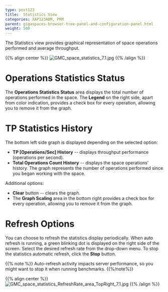 ```yaml
---
type: post123
title:  Statistics View
categories: XAP123ADM, PRM
parent: gigaspaces-browser-tree-panel-and-configuration-panel.html
weight: 500
---
```



The Statistics view provides graphical representation of space operations performed and average throughput.

{{% align center %}}
![GMC_space_statistics_7.1.jpg](/attachment_files/GMC_space_statistics_7.1.jpg)
{{% /align %}}

# Operations Statistics Status

The **Operations Statistics Status** area displays the total number of operations performed in the space. The **Legend** on the right side, apart from color indication, provides a check box for every operation, allowing you to remove it from the graph.

# TP Statistics History

The bottom left side graph is displayed depending on the selected option:

- **TP \[Operations/Sec\] History** -- displays throughput performance (operations per second).
- **Total Operations Count History** -- displays the space operations' history. The graph represents the number of operations performed since you began working with the space.

Additional options:

- **Clear** button -- clears the graph.
- The **Graph Scaling** area in the bottom right provides a check box for every operation, allowing you to remove it from the graph.

# Refresh Options

You can choose to refresh the statistics display periodically. When auto refresh is running, a green blinking dot is displayed on the right side of the screen. Select the desired refresh rate from the drop-down menu. To stop the statistics automatic refresh, click the **Stop** button.

{{% note %}}
Auto-refresh activity impacts server performance, so you might want to stop it when running benchmarks.
{{%/note%}}

{{% align center %}}
![GMC_space_statistics_RefreshRate_area_TopRight_7.1.jpg](/attachment_files/GMC_space_statistics_RefreshRate_area_TopRight_7.1.jpg)
{{% /align %}}

